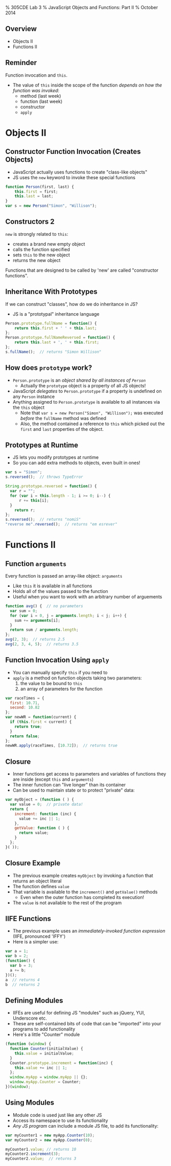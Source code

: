 % 305CDE Lab 3
% JavaScript Objects and Functions: Part II
% October 2014

## Overview

* Objects II
* Functions II

## Reminder

Function invocation and `this`.

* The value of `this` inside the scope of the function _depends on how the function was invoked_:
    - method (last week)
    - function (last week)
    - constructor
    - `apply`

# Objects II

## Constructor Function Invocation (Creates Objects)

* JavaScript actually uses functions to create "class-like objects"
* JS uses the `new` keyword to invoke these special functions

```javascript
function Person(first, last) {
    this.first = first;
    this.last = last;
}
var s = new Person("Simon", "Willison");
```

## Constructors 2

`new` is strongly related to `this`:

  * creates a brand new empty object
  * calls the function specified
  * sets `this` to the new object
  * returns the new object

Functions that are designed to be called by 'new' are called "constructor functions".

## Inheritance With Prototypes

If we can construct "classes", how do we do inheritance in JS?

* JS is a "prototypal" inheritance language

```javascript
Person.prototype.fullName = function() {
    return this.first + ' ' + this.last;
};
Person.prototype.fullNameReversed = function() {
    return this.last + ', ' + this.first;
};
s.fullName();  // returns "Simon Willison"
```

## How does `prototype` work?

* `Person.prototype` is an _object shared by all instances of `Person`_
    * Actually the `prototype` object is a property of all JS objects!
* JavaScript _delegates_ to `Person.prototype` if a property is undefined on any `Person` instance
* Anything assigned to `Person.prototype` is available to all instances via the `this` object
    * Note that `var s = new Person("Simon", "Willison");` was executed _before_ the `fullName` method was defined 
    * Also, the method contained a reference to `this` which picked out the `first` and `last` properties of the object.

## Prototypes at Runtime

* JS lets you modify prototypes at runtime
* So you can add extra methods to objects, even built in ones!

```javascript
var s = "Simon";
s.reversed();  // throws TypeError

String.prototype.reversed = function() {
  var r = "";
  for (var i = this.length - 1; i >= 0; i--) {
      r += this[i];
  }
    return r;
};
s.reversed();  // returns "nomiS"
"reverse me".reversed();  // returns "em esrever"
```

# Functions II

## Function `arguments`

Every function is passed an array-like object: `arguments`

* Like `this` it is available in all functions
* Holds all of the values passed to the function
* Useful when you want to work with an arbitrary number of arguements

```javascript
function avg() {  // no parameters
  var sum = 0;
  for (var i = 0, j = arguments.length; i < j; i++) {
    sum += arguments[i];
  }
  return sum / arguments.length;
};
avg(2, 3);  // returns 2.5
avg(2, 3, 4, 5);  // returns 3.5
```

## Function Invocation Using `apply`

* You can manually specify `this` if you need to
* `apply` is a method on function objects taking two parameters:
    1. the value to be bound to `this`
    2. an array of parameters for the function

```javascript
var raceTimes = {
  first: 10.71,
  second: 10.82
};
var newWR = function(current) {
  if (this.first < current) {
    return true;
  }
  return false;
};
newWR.apply(raceTimes, [10.72]);  // returns true
```

## Closure

* Inner functions get access to parameters and variables of functions they are inside (except `this` and `arguments`)
* The inner function can "live longer" than its container
* Can be used to maintain state or to protect "private" data:

```javascript
var myObject = (function ( ) {
  var value = 0;  // private data!
  return {
    increment: function (inc) {
      value += inc || 1;
    },
    getValue: function ( ) {
      return value;
    }
  };
}( ));
```

## Closure Example

* The previous example creates `myObject` by invoking a function that returns an object literal
* The function defines `value`
* That variable is available to the `increment()` and `getValue()` methods
    * Even when the outer function has completed its execution!
* The `value` is not available to the rest of the program


## IIFE Functions

* The previous example uses an _immediately-invoked function expression_ (IIFE, pronounced 'IFFY')
* Here is a simpler use:

```javascript
var a = 1;
var b = 2;
(function() {
  var b = 3;
  a += b;
})();
a  // returns 4
b  // returns 2
```

## Defining Modules

* IIFEs are useful for defining JS "modules" such as jQuery, YUI, Underscore etc.
* These are self-contained bits of code that can be "imported" into your programs to add functionality
* Here's a little "Counter" module

```javascript
(function (window) {
  function Counter(initialValue) {
    this.value = initialValue;
  }
  Counter.prototype.increment = function(inc) {
    this.value += inc || 1;
  };
  window.myApp = window.myApp || {};
  window.myApp.Counter = Counter;
})(window);
```

## Using Modules

* Module code is used just like any other JS
* Access its namespace to use its functionality
* _Any JS program_ can include a module JS file, to add its functionality:

```javascript
var myCounter1 = new myApp.Counter(10);
var myCounter2 = new myApp.Counter(0);

myCounter1.value; // returns 10
myCounter2.increment(3);
myCounter2.value;  // returns 3
```

